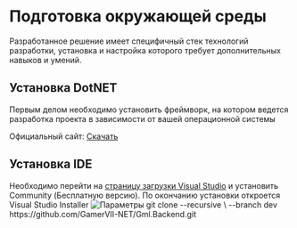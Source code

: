 # Подготовка окружающей среды

Разработанное решение имеет специфичный стек технологий разработки, 
установка и настройка которого требует дополнительных навыков и умений. 

## Установка DotNET
    
Первым делом необходимо установить фреймворк, на котором ведется разработка проекта в зависимости от вашей операционной системы
    
Официальный сайт: [Скачать](https://dotnet.microsoft.com/en-us/download/dotnet/7.0)

## Установка IDE
   <tabs>
        <tab title="Visual Studio (Бесплатно)">
            Необходимо перейти на <a href="https://visualstudio.microsoft.com/ru/downloads/">страницу загрузки Visual Studio</a> 
            и установить Community (Бесплатную версию). По окончанию установки откроется Visual Studio Installer            
            <img src="visual-studio-parameters.png" alt="Параметры"/>
        </tab>
        <tab title="JetBrains Rider (Платно)">
          <code-block lang="bash">
                git clone --recursive \
                          --branch dev https://github.com/GamerVII-NET/Gml.Backend.git
          </code-block>
        </tab>
    </tabs>